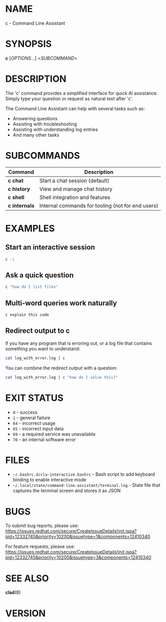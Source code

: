 # NAME

c - Command Line Assistant

# SYNOPSIS

**c** \[*OPTIONS...*\] <*SUBCOMMAND*>

# DESCRIPTION

The 'c' command provides a simplified interface for quick AI assistance. Simply type your question or request as natural text after 'c'.

The Command Line Assistant can help with several tasks such as:
- Answering questions
- Assisting with troubleshooting
- Assisting with understanding log entries
- And many other tasks

<!-- BEGIN GENERATED OPTIONS -->
<!-- END GENERATED OPTIONS -->

# SUBCOMMANDS

<!-- BEGIN GENERATED SUBCOMMANDS -->
| Command | Description |
|---------|-------------|
| **c chat** | Start a chat session (default) |
| **c history** | View and manage chat history |
| **c shell** | Shell integration and features |
| **c internals** | Internal commands for tooling (not for end users) |

<!-- END GENERATED SUBCOMMANDS -->

# EXAMPLES

## Start an interactive session

```bash
c -i
```

## Ask a quick question

```bash
c "how do I list files"
```

## Multi-word queries work naturally

```bash
c explain this code
```

## Redirect output to c

If you have any program that is erroring out, or a log file that contains something you want to understand:

```bash
cat log_with_error.log | c
```

You can combine the redirect output with a question:

```bash
cat log_with_error.log | c "how do I solve this?"
```

# EXIT STATUS

- `0` - success
- `1` - general failure
- `64` - incorrect usage
- `65` - incorrect input data
- `69` - a required service was unavailable
- `70` - an internal software error

# FILES

- `~/.bashrc.d/cla-interactive.bashrc` - Bash script to add keyboard binding to enable interactive mode
- `~/.local/state/command-line-assistant/terminal.log` - State file that captures the terminal screen and stores it as JSON

# BUGS

To submit bug reports, please use:
<https://issues.redhat.com/secure/CreateIssueDetails!init.jspa?pid=12332745&priority=10200&issuetype=1&components=12410340>

For feature requests, please use:
<https://issues.redhat.com/secure/CreateIssueDetails!init.jspa?pid=12332745&priority=10200&issuetype=3&components=12410340>

# SEE ALSO

**clad**(8)

# VERSION

<!-- VERSION PLACEHOLDER -->
